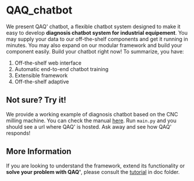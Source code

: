 # QAQ_chatbot

We present QAQ' chatbot, a flexible chatbot system designed to make it easy to develop **diagnosis chatbot system for industrial equipement**. You may supply your data to our off-the-shelf components and get it running in minutes. You may also expand on our modular framework and build your component easily. Build your chatbot right now! To summarize, you have:

1. Off-the-shelf web interface
2. Automatic end-to-end chatbot training
3. Extensible framework
4. Off-the-shelf adaptive 

## Not sure? Try it!

We provide a working example of diagnosis chatbot based on the CNC milling machine. You can check the manual [here](cnc_machine_troubleshooting_1.pdf). Run `main.py` and you should see a url where QAQ' is hosted. Ask away and see how QAQ' responds!

## More Information

If you are looking to understand the framework, extend its functionality or **solve your problem with QAQ'**, please consult the [tutorial](doc/tutorial.html) in doc folder.
